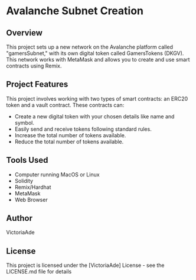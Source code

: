 # Avalanche Subnet Creation

## Overview

This project sets up a new network on the Avalanche platform called "gamersSubnet," with its own digital token called GamersTokens (DKGV). This network works with MetaMask and allows you to create and use smart contracts using Remix.

## Project Features

This project involves working with two types of smart contracts: an ERC20 token and a vault contract. These contracts can:

- Create a new digital token with your chosen details like name and symbol.
- Easily send and receive tokens following standard rules.
- Increase the total number of tokens available.
- Reduce the total number of tokens available.

## Tools Used

- Computer running MacOS or Linux
- Solidity
- Remix/Hardhat
- MetaMask
- Web Browser

## Author

VictoriaAde

## License

This project is licensed under the [VictoriaAde] License - see the LICENSE.md file for details
